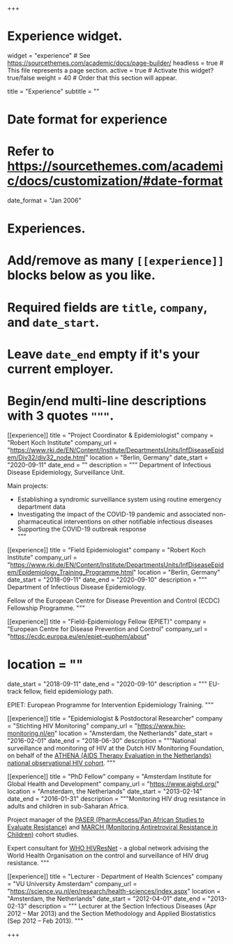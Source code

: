 +++
# Experience widget.
widget = "experience"  # See https://sourcethemes.com/academic/docs/page-builder/
headless = true  # This file represents a page section.
active = true  # Activate this widget? true/false
weight = 40  # Order that this section will appear.

title = "Experience"
subtitle = ""

# Date format for experience
#   Refer to https://sourcethemes.com/academic/docs/customization/#date-format
date_format = "Jan 2006"

# Experiences.
#   Add/remove as many `[[experience]]` blocks below as you like.
#   Required fields are `title`, `company`, and `date_start`.
#   Leave `date_end` empty if it's your current employer.
#   Begin/end multi-line descriptions with 3 quotes `"""`.
[[experience]]
  title = "Project Coordinator & Epidemiologist"
  company = "Robert Koch Institute"
  company_url = "https://www.rki.de/EN/Content/Institute/DepartmentsUnits/InfDiseaseEpidem/Div32/div32_node.html"
  location = "Berlin, Germany"
  date_start = "2020-09-11"
  date_end = ""
  description = """
  Department of Infectious Disease Epidemiology, Surveillance Unit.

Main projects:
- Establishing a syndromic surveillance system using routine emergency department data 
- Investigating the impact of the COVID-19 pandemic and associated non-pharmaceutical interventions on other notifiable infectious diseases
- Supporting the COVID-19 outbreak response  
"""

[[experience]]
  title = "Field Epidemiologist"
  company = "Robert Koch Institute"
  company_url = "https://www.rki.de/EN/Content/Institute/DepartmentsUnits/InfDiseaseEpidem/Epidemiology_Training_Programme.html"
  location = "Berlin, Germany"
  date_start = "2018-09-11"
  date_end = "2020-09-10"
  description = """
  Department of Infectious Disease Epidemiology. 
  
Fellow of the European Centre for Disease Prevention and Control (ECDC) Fellowship Programme.
"""

[[experience]]
  title = "Field-Epidemiology Fellow (EPIET)"
  company = "European Centre for Disease Prevention and Control"
  company_url = "https://ecdc.europa.eu/en/epiet-euphem/about"
#  location = ""
  date_start = "2018-09-11"
  date_end = "2020-09-10"
  description = """
  EU-track fellow, field epidemiology path.
  
  EPIET: European Programme for Intervention Epidemiology Training.
"""

[[experience]]
  title = "Epidemiologist & Postdoctoral Researcher"
  company = "Stichting HIV Monitoring"
  company_url = "https://www.hiv-monitoring.nl/en"
  location = "Amsterdam, the Netherlands"
  date_start = "2016-02-01"
  date_end = "2018-06-30"
  description = """National surveillance and monitoring of HIV at the Dutch HIV Monitoring Foundation, on behalf of the [ATHENA (AIDS Therapy Evaluation in the Netherlands) national observational HIV cohort](https://bmjopen.bmj.com/content/8/9/e022516).
"""

[[experience]]
  title = "PhD Fellow"
  company = "Amsterdam Institute for Global Health and Development"
  company_url = "https://www.aighd.org/"
  location = "Amsterdam, the Netherlands"
  date_start = "2013-02-14"
  date_end = "2016-01-31"
  description = """Monitoring HIV drug resistance in adults and children in sub-Saharan Africa. 

Project manager of the [PASER (PharmAccess/Pan African Studies to Evaluate Resistance)](https://www.aighd.org/project/paser/) and [MARCH (Monitoring Antiretroviral Resistance in Children)](https://www.aighd.org/project/march/) cohort studies. 

Expert consultant for [WHO HIVResNet](https://www.who.int/hiv/topics/drugresistance/hivresnet/en/) - a global network advising the World Health Organisation on the control and surveillance of HIV drug resistance. 
"""

[[experience]]
  title = "Lecturer - Department of Health Sciences"
  company = "VU University Amsterdam"
  company_url = "https://science.vu.nl/en/research/health-sciences/index.aspx"
  location = "Amsterdam, the Netherlands"
  date_start = "2012-04-01"
  date_end = "2013-02-13"
  description = """
  Lecturer at the Section Infectious Diseases (Apr 2012 – Mar 2013) and the Section Methodology and Applied Biostatistics (Sep 2012 – Feb 2013).
"""

+++
